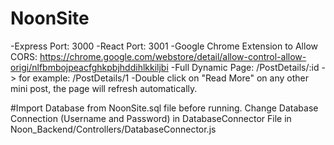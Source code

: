 # NoonSite

-Express Port: 3000
-React Port: 3001
-Google Chrome Extension to Allow CORS: https://chrome.google.com/webstore/detail/allow-control-allow-origi/nlfbmbojpeacfghkpbjhddihlkkiljbi
-Full Dynamic Page: /PostDetails/:id -> for example: /PostDetails/1
-Double click on "Read More" on any other mini post, the page will refresh automatically.

#Import Database from NoonSite.sql file before running. Change Database Connection (Username and Password) in DatabaseConnector File in Noon_Backend/Controllers/DatabaseConnector.js

